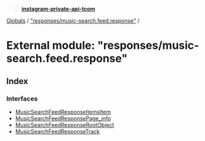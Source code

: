 > **[instagram-private-api-tcom](../README.md)**

[Globals](../README.md) / ["responses/music-search.feed.response"](_responses_music_search_feed_response_.md) /

# External module: "responses/music-search.feed.response"

## Index

### Interfaces

* [MusicSearchFeedResponseItemsItem](../interfaces/_responses_music_search_feed_response_.musicsearchfeedresponseitemsitem.md)
* [MusicSearchFeedResponsePage_info](../interfaces/_responses_music_search_feed_response_.musicsearchfeedresponsepage_info.md)
* [MusicSearchFeedResponseRootObject](../interfaces/_responses_music_search_feed_response_.musicsearchfeedresponserootobject.md)
* [MusicSearchFeedResponseTrack](../interfaces/_responses_music_search_feed_response_.musicsearchfeedresponsetrack.md)